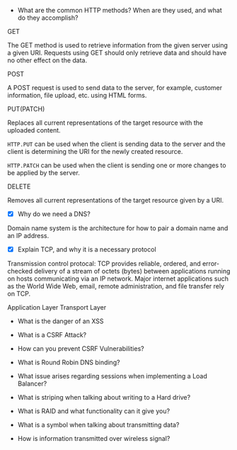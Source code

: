 - What are the common HTTP methods? When are they used, and what do they accomplish? 

GET

The GET method is used to retrieve information from the given server using a given URI. Requests using GET should only retrieve data and should have no other effect on the data.

POST

A POST request is used to send data to the server, for example, customer information, file upload, etc. using HTML forms.

PUT(PATCH)

Replaces all current representations of the target resource with the uploaded content.


`HTTP.PUT` can be used when the client is sending data to the server and the client is determining the URI for the newly created resource.

`HTTP.PATCH` can be used when the client is sending one or more changes to be applied by the server. 

DELETE

Removes all current representations of the target resource given by a URI.

- [x] Why do we need a DNS?
 
 Domain name system is the architecture for how to pair a domain name and an IP address.

- [x] Explain TCP, and why it is a necessary protocol

Transmission control protocal: TCP provides reliable, ordered, and error-checked delivery of a stream of octets (bytes) between applications running on hosts communicating via an IP network. Major internet applications such as the World Wide Web, email, remote administration, and file transfer rely on TCP.

Application Layer
Transport Layer

- What is the danger of an XSS
- What is a CSRF Attack?
- How can you prevent CSRF Vulnerabilities?

- What is Round Robin DNS binding?
- What issue arises regarding sessions when implementing a Load Balancer?
- What is striping when talking about writing to a Hard drive?
- What is RAID and what functionality can it give you?
- What is a symbol when talking about transmitting data?
- How is information transmitted over wireless signal?
